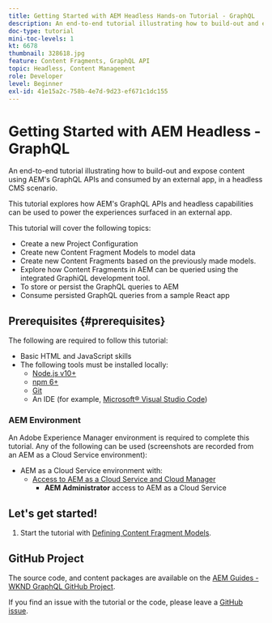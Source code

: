 ```yaml
---
title: Getting Started with AEM Headless Hands-on Tutorial - GraphQL
description: An end-to-end tutorial illustrating how to build-out and expose content using AEM GraphQL APIs.
doc-type: tutorial
mini-toc-levels: 1
kt: 6678
thumbnail: 328618.jpg
feature: Content Fragments, GraphQL API
topic: Headless, Content Management
role: Developer
level: Beginner
exl-id: 41e15a2c-758b-4e7d-9d23-ef671c1dc155
---
```

# Getting Started with AEM Headless - GraphQL

An end-to-end tutorial illustrating how to build-out and expose content using AEM's GraphQL APIs and consumed by an external app, in a headless CMS scenario.

This tutorial explores how AEM's GraphQL APIs and headless capabilities can be used to power the experiences surfaced in an external app.

This tutorial will cover the following topics:

* Create a new Project Configuration
* Create new Content Fragment Models to model data
* Create new Content Fragments based on the previously made models.
* Explore how Content Fragments in AEM can be queried using the integrated GraphiQL development tool.
* To store or persist the GraphQL queries to AEM
* Consume persisted GraphQL queries from a sample React app


## Prerequisites {#prerequisites}

The following are required to follow this tutorial:

* Basic HTML and JavaScript skills
* The following tools must be installed locally:
  * [Node.js v10+](https://nodejs.org/en/)
  * [npm 6+](https://www.npmjs.com/)
  * [Git](https://git-scm.com/)
  * An IDE (for example, [Microsoft® Visual Studio Code](https://code.visualstudio.com/))

### AEM Environment

An Adobe Experience Manager environment is required to complete this tutorial. Any of the following can be used (screenshots are recorded from an AEM as a Cloud Service environment):

* AEM as a Cloud Service environment with:
  * [Access to AEM as a Cloud Service and Cloud Manager](/help/cloud-service/accessing/overview.md)
    * **AEM Administrator** access to AEM as a Cloud Service

## Let's get started!

1. Start the tutorial with [Defining Content Fragment Models](content-fragment-models.md).

## GitHub Project

The source code, and content packages are available on the [AEM Guides - WKND GraphQL GitHub Project](https://github.com/adobe/aem-guides-wknd-graphql).

If you find an issue with the tutorial or the code, please leave a [GitHub issue](https://github.com/adobe/aem-guides-wknd-graphql/issues).
